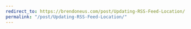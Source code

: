 ```yaml
---
redirect_to: https://brendoneus.com/post/Updating-RSS-Feed-Location/
permalink: "/post/Updating-RSS-Feed-Location/"
---
```

